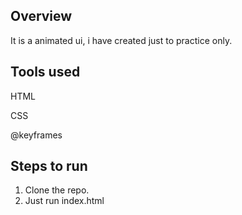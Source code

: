 ## Overview

It is a animated ui, i have created just to practice only.

## Tools used

HTML

CSS 

@keyframes 

## Steps to run 

 1. Clone the repo.
 2. Just run index.html
